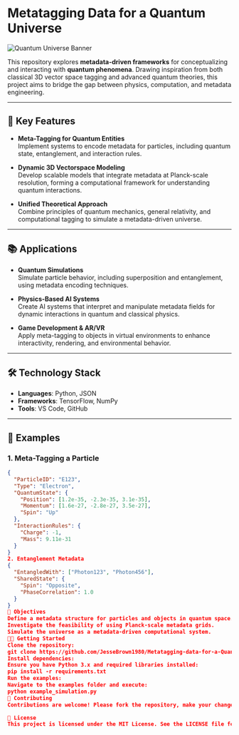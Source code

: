 # Metatagging Data for a Quantum Universe

![Quantum Universe Banner](https://via.placeholder.com/800x200?text=Metatagging+Data+for+a+Quantum+Universe)

This repository explores **metadata-driven frameworks** for conceptualizing and interacting with **quantum phenomena**. Drawing inspiration from both classical 3D vector space tagging and advanced quantum theories, this project aims to bridge the gap between physics, computation, and metadata engineering.

---

## 🚀 Key Features

- **Meta-Tagging for Quantum Entities**  
  Implement systems to encode metadata for particles, including quantum state, entanglement, and interaction rules.

- **Dynamic 3D Vectorspace Modeling**  
  Develop scalable models that integrate metadata at Planck-scale resolution, forming a computational framework for understanding quantum interactions.

- **Unified Theoretical Approach**  
  Combine principles of quantum mechanics, general relativity, and computational tagging to simulate a metadata-driven universe.

---

## 📚 Applications

- **Quantum Simulations**  
  Simulate particle behavior, including superposition and entanglement, using metadata encoding techniques.

- **Physics-Based AI Systems**  
  Create AI systems that interpret and manipulate metadata fields for dynamic interactions in quantum and classical physics.

- **Game Development & AR/VR**  
  Apply meta-tagging to objects in virtual environments to enhance interactivity, rendering, and environmental behavior.

---

## 🛠️ Technology Stack

- **Languages**: Python, JSON  
- **Frameworks**: TensorFlow, NumPy  
- **Tools**: VS Code, GitHub  

---

## 📝 Examples

### 1. Meta-Tagging a Particle
```json
{
  "ParticleID": "E123",
  "Type": "Electron",
  "QuantumState": {
    "Position": [1.2e-35, -2.3e-35, 3.1e-35],
    "Momentum": [1.6e-27, -2.8e-27, 3.5e-27],
    "Spin": "Up"
  },
  "InteractionRules": {
    "Charge": -1,
    "Mass": 9.11e-31
  }
}
2. Entanglement Metadata
{
  "EntangledWith": ["Photon123", "Photon456"],
  "SharedState": {
    "Spin": "Opposite",
    "PhaseCorrelation": 1.0
  }
}
🎯 Objectives
Define a metadata structure for particles and objects in quantum space.
Investigate the feasibility of using Planck-scale metadata grids.
Simulate the universe as a metadata-driven computational system.
👩‍💻 Getting Started
Clone the repository:
git clone https://github.com/JesseBrown1980/Metatagging-data-for-a-Quantum-universe.git
Install dependencies:
Ensure you have Python 3.x and required libraries installed:
pip install -r requirements.txt
Run the examples:
Navigate to the examples folder and execute:
python example_simulation.py
🤝 Contributing
Contributions are welcome! Please fork the repository, make your changes, and submit a pull request.

📄 License
This project is licensed under the MIT License. See the LICENSE file for details.
